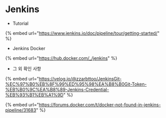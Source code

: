 # Jenkins

* Tutorial

{% embed url="https://www.jenkins.io/doc/pipeline/tour/getting-started/" %}







* Jenkins Docker

{% embed url="https://hub.docker.com/_/jenkins" %}





* 그 외 확인 사항

{% embed url="https://velog.io/@zzarbttoo/JenkinsGit-%EC%97%B0%EB%8F%99%ED%95%98%EA%B8%B0Git-Token-%EB%B0%9C%EA%B8%89-Jenkins-Credential-%EB%93%B1%EB%A1%9D" %}

{% embed url="https://forums.docker.com/t/docker-not-found-in-jenkins-pipeline/31683" %}
